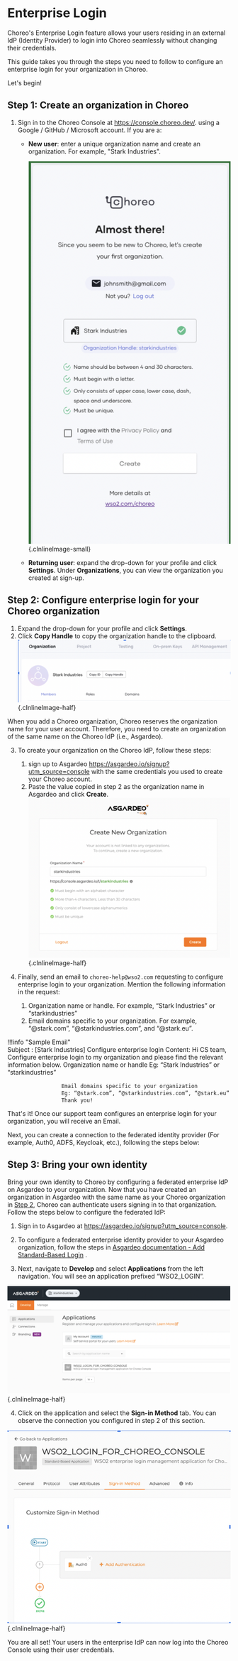 # Enterprise Login

Choreo's Enterprise Login feature allows your users residing in an external IdP (Identity Provider) to login into Choreo seamlessly without changing their credentials.

This guide takes you through the steps you need to follow to configure an enterprise login for your organization in Choreo. 

Let's begin!

## Step 1: Create an organization in Choreo

1. Sign in to the Choreo Console at <a>https://console.choreo.dev/</a>. using a Google / GitHub / Microsoft account.
   If you are a:
    - **New user**: enter a unique organization name and create an organization. For example, "Stark Industries".

        ![Create an organization in Choreo](../assets/img/references/enterprise-login/create-choreo-organization.png){.cInlineImage-small}
 
    - **Returning user**: expand the drop-down for your profile and click **Settings**. Under **Organizations**, you can view the organization you created at sign-up. 
 
## Step 2: Configure enterprise login for your Choreo organization

1. Expand the drop-down for your profile and click **Settings**.
2. Click **Copy Handle** to copy the organization handle to the clipboard.
     ![Copy organization name](../assets/img/references/enterprise-login/copy-organization-name.png){.cInlineImage-half}

When you add a Choreo organization, Choreo reserves the organization name for your user account. Therefore, you need to create an organization of the same name on the Choreo IdP (i.e., Asgardeo).

3. To create your organization on the Choreo IdP, follow these steps:
   1. sign up to Asgardeo <a>https://asgardeo.io/signup?utm_source=console</a> with the same credentials you used to  create your Choreo account.
   2. Paste the value copied in step 2 as the organization name in Asgardeo and click **Create**. 
     ![Create an organization in Asgardeo](../assets/img/references/enterprise-login/create-asgardeo-organization.png){.cInlineImage-half}

4. Finally, send an email to `choreo-help@wso2.com` requesting to configure enterprise login to your organization. 
 Mention the following information in the request:
   1. Organization name or handle. For example, “Stark Industries” or “starkindustries”
   2. Email domains specific to your organization. For example, “@stark.com”, “@starkindustries.com”, and “@stark.eu”.

!!!info "Sample Email"       
              Subject : [Stark Industries] Configure enterprise login
              Content:
                     Hi CS team,
                     Configure enterprise login to my organization and please find the relevant information below.
                     Organization name or handle
                     Eg: “Stark Industries” or “starkindustries”


                     Email domains specific to your organization
                     Eg: “@stark.com”, “@starkindustries.com”, “@stark.eu”
                     Thank you!

That's it! 
Once our support team configures an enterprise login for your organization, you will receive an Email.

Next, you can create a connection to the federated identity provider (For example, Auth0, ADFS, Keycloak, etc.), following the steps below:

## Step 3: Bring your own identity

Bring your own identity to Choreo by configuring a federated enterprise IdP on Asgardeo to your organization. Now that you have created an organization in Asgardeo with the same name as your Choreo organization in [Step 2](#step-2-configure-enterprise-login-for-your-choreo-organization), Choreo can authenticate users signing in to that organization. Follow the steps below to configure the federated IdP:

1. Sign in to Asgardeo at <a>https://asgardeo.io/signup?utm_source=console</a>.

2. To configure a federated enterprise identity provider to your Asgardeo organization, follow the steps in [Asgardeo documentation - Add Standard-Based Login](https://wso2.com/asgardeo/docs/guides/authentication/enterprise-login/) .

3. Next, navigate to **Develop** and select **Applications** from the left navigation. You will see an application prefixed “WSO2_LOGIN”. 

 ![Asgardeo applications](../assets/img/references/enterprise-login/asgardeo-application.png){.cInlineImage-half}

4. Click on the application and select the **Sign-in Method** tab. You can observe the connection you configured in step 2 of this section.

 ![Asgardeo applications](../assets/img/references/enterprise-login/sign-in-method.png){.cInlineImage-half}

You are all set! Your users in the enterprise IdP can now log into the Choreo Console using their user credentials.

